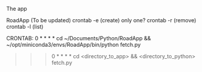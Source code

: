 The app

RoadApp (To be updated)
crontab -e (create) only one?
crontab -r (remove)
crontab -l (list)

CRONTAB: 0 * * * * cd ~/Documents/Python/RoadApp && ~/opt/miniconda3/envs/RoadApp/bin/python fetch.py
>>> 0 * * * * cd <directory_to_app> && <directory_to_python>  fetch.py
